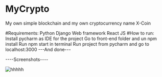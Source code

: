 # MyCrypto
My own simple blockchain and my own cryptocurrency name X-Coin

#Requirements:
Python
Django
Web framework
React JS
#How to run:
Install pycharm as IDE for the project
Go to front-end folder and un npm install
Run npm start in terminal
Run project from pycharm and go to localhost:3000
---And done---


----Screenshots----


![hhhhh](https://user-images.githubusercontent.com/57615541/118852918-d9c28d80-b8f0-11eb-875e-c000bbaa7cec.png)

